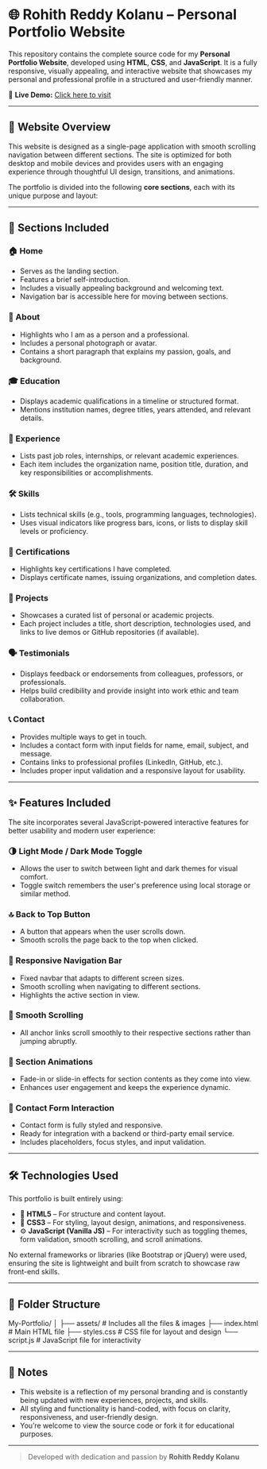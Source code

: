 # 🌐 Rohith Reddy Kolanu – Personal Portfolio Website

This repository contains the complete source code for my **Personal Portfolio Website**, developed using **HTML**, **CSS**, and **JavaScript**. It is a fully responsive, visually appealing, and interactive website that showcases my personal and professional profile in a structured and user-friendly manner.

🔗 **Live Demo:** [Click here to visit](https://rohithreddykolanu.github.io/My-Portfolio/)

---

## 📖 Website Overview

This website is designed as a single-page application with smooth scrolling navigation between different sections. The site is optimized for both desktop and mobile devices and provides users with an engaging experience through thoughtful UI design, transitions, and animations.

The portfolio is divided into the following **core sections**, each with its unique purpose and layout:

---

## 🧭 Sections Included

### 🏠 Home
- Serves as the landing section.
- Features a brief self-introduction.
- Includes a visually appealing background and welcoming text.
- Navigation bar is accessible here for moving between sections.

### 👤 About
- Highlights who I am as a person and a professional.
- Includes a personal photograph or avatar.
- Contains a short paragraph that explains my passion, goals, and background.

### 🎓 Education
- Displays academic qualifications in a timeline or structured format.
- Mentions institution names, degree titles, years attended, and relevant details.

### 💼 Experience
- Lists past job roles, internships, or relevant academic experiences.
- Each item includes the organization name, position title, duration, and key responsibilities or accomplishments.

### 🛠️ Skills
- Lists technical skills (e.g., tools, programming languages, technologies).
- Uses visual indicators like progress bars, icons, or lists to display skill levels or proficiency.

### 📜 Certifications
- Highlights key certifications I have completed.
- Displays certificate names, issuing organizations, and completion dates.

### 🚀 Projects
- Showcases a curated list of personal or academic projects.
- Each project includes a title, short description, technologies used, and links to live demos or GitHub repositories (if available).

### 🗣️ Testimonials
- Displays feedback or endorsements from colleagues, professors, or professionals.
- Helps build credibility and provide insight into work ethic and team collaboration.

### 📞 Contact
- Provides multiple ways to get in touch.
- Includes a contact form with input fields for name, email, subject, and message.
- Contains links to professional profiles (LinkedIn, GitHub, etc.).
- Includes proper input validation and a responsive layout for usability.

---

## ✨ Features Included

The site incorporates several JavaScript-powered interactive features for better usability and modern user experience:

### 🌗 Light Mode / Dark Mode Toggle
- Allows the user to switch between light and dark themes for visual comfort.
- Toggle switch remembers the user's preference using local storage or similar method.

### 🔝 Back to Top Button
- A button that appears when the user scrolls down.
- Smooth scrolls the page back to the top when clicked.

### 🧭 Responsive Navigation Bar
- Fixed navbar that adapts to different screen sizes.
- Smooth scrolling when navigating to different sections.
- Highlights the active section in view.

### 🎯 Smooth Scrolling
- All anchor links scroll smoothly to their respective sections rather than jumping abruptly.

### 🎨 Section Animations
- Fade-in or slide-in effects for section contents as they come into view.
- Enhances user engagement and keeps the experience dynamic.

### 📨 Contact Form Interaction
- Contact form is fully styled and responsive.
- Ready for integration with a backend or third-party email service.
- Includes placeholders, focus styles, and input validation.

---

## 🛠️ Technologies Used

This portfolio is built entirely using:

- 🧱 **HTML5** – For structure and content layout.
- 🎨 **CSS3** – For styling, layout design, animations, and responsiveness.
- ⚙️ **JavaScript (Vanilla JS)** – For interactivity such as toggling themes, form validation, smooth scrolling, and scroll animations.

No external frameworks or libraries (like Bootstrap or jQuery) were used, ensuring the site is lightweight and built from scratch to showcase raw front-end skills.

---

## 📁 Folder Structure
My-Portfolio/
│
├── assets/ # Includes all the files & images
├── index.html # Main HTML file
├── styles.css # CSS file for layout and design
└── script.js # JavaScript file for interactivity


---

## 📌 Notes

- This website is a reflection of my personal branding and is constantly being updated with new experiences, projects, and skills.
- All styling and functionality is hand-coded, with focus on clarity, responsiveness, and user-friendly design.
- You’re welcome to view the source code or fork it for educational purposes.

---

> Developed with dedication and passion by **Rohith Reddy Kolanu**

